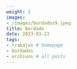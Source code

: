 ```yaml
---
weight: 2
images:
- /images/bordados9.jpeg
title: Bordado
date: 2023-03-23
tags:
- trabajos # homepage
- bordados
- archivos # all posts
---
```


